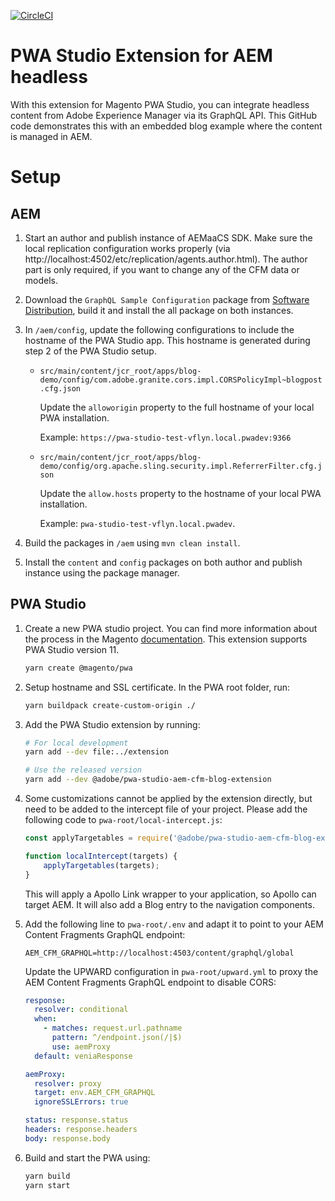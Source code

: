 [![CircleCI](https://circleci.com/gh/adobe/aem-pwa-studio-extensions.svg?style=svg)](https://circleci.com/gh/aadobe/aem-pwa-studio-extensions)
# PWA Studio Extension for AEM headless

With this extension for Magento PWA Studio, you can integrate headless content from Adobe Experience Manager via its GraphQL API. This GitHub code demonstrates this with an embedded blog example where the content is managed in AEM.

# Setup

## AEM
1. Start an author and publish instance of AEMaaCS SDK. Make sure the local replication configuration works properly (via http://localhost:4502/etc/replication/agents.author.html). The author part is only required, if you want to change any of the CFM data or models.

2. Download the `GraphQL Sample Configuration` package from [Software Distribution](https://experience.adobe.com/#/downloads/content/software-distribution/en/aemcloud.html), build it and install the all package on both instances.

3. In `/aem/config`, update the following configurations to include the hostname of the PWA Studio app. This hostname is generated during step 2 of the PWA Studio setup.
    * `src/main/content/jcr_root/apps/blog-demo/config/com.adobe.granite.cors.impl.CORSPolicyImpl~blogpost.cfg.json`

        Update the `alloworigin` property to the full hostname of your local PWA installation.

        Example: `https://pwa-studio-test-vflyn.local.pwadev:9366`
    
    * `src/main/content/jcr_root/apps/blog-demo/config/org.apache.sling.security.impl.ReferrerFilter.cfg.json`

        Update the `allow.hosts` property to the hostname of your local PWA installation.

        Example: `pwa-studio-test-vflyn.local.pwadev`.

4. Build the packages in `/aem` using `mvn clean install`.
5. Install the `content` and `config` packages on both author and publish instance using the package manager.

## PWA Studio
1. Create a new PWA studio project. You can find more information about the process in the Magento [documentation](https://magento.github.io/pwa-studio/tutorials/pwa-studio-fundamentals/project-setup/). This extension supports PWA Studio version 11.

    ```bash
    yarn create @magento/pwa
    ```

2. Setup hostname and SSL certificate. In the PWA root folder, run:

    ```bash
    yarn buildpack create-custom-origin ./
    ```

3. Add the PWA Studio extension by running:

    ```bash
    # For local development
    yarn add --dev file:../extension

    # Use the released version
    yarn add --dev @adobe/pwa-studio-aem-cfm-blog-extension
    ```

4. Some customizations cannot be applied by the extension directly, but need to be added to the intercept file of your project. Please add the following code to `pwa-root/local-intercept.js`:

    ```javascript
    const applyTargetables = require('@adobe/pwa-studio-aem-cfm-blog-extension/src/applyTargetables');

    function localIntercept(targets) {
        applyTargetables(targets);
    }
    ```

    This will apply a Apollo Link wrapper to your application, so Apollo can target AEM. It will also add a Blog entry to the navigation components.

4. Add the following line to `pwa-root/.env` and adapt it to point to your AEM Content Fragments GraphQL endpoint:

    ```
    AEM_CFM_GRAPHQL=http://localhost:4503/content/graphql/global
    ```

    Update the UPWARD configuration in `pwa-root/upward.yml` to proxy the AEM Content Fragments GraphQL endpoint to disable CORS:

    ```yaml
    response:
      resolver: conditional
      when:
        - matches: request.url.pathname
          pattern: ^/endpoint.json(/|$)
          use: aemProxy
      default: veniaResponse

    aemProxy:
      resolver: proxy
      target: env.AEM_CFM_GRAPHQL
      ignoreSSLErrors: true

    status: response.status
    headers: response.headers
    body: response.body
    ```

7. Build and start the PWA using:

    ```bash
    yarn build
    yarn start
    ```
